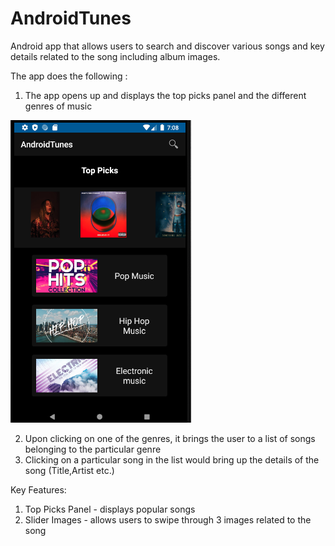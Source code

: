 # AndroidTunes

Android app that allows users to search and discover various songs and key details related to the song including album images. 

The app does the following :

1. The app opens up and displays the top picks panel and the different genres of music 

<img src = "images/MainActivity.png">


2. Upon clicking on one of the genres, it brings the user to a list of songs belonging to the particular genre
3. Clicking on a particular song in the list would bring up the details of the song (Title,Artist etc.)


Key Features:

1. Top Picks Panel - displays popular songs
2. Slider Images - allows users to swipe through 3 images related to the song 
